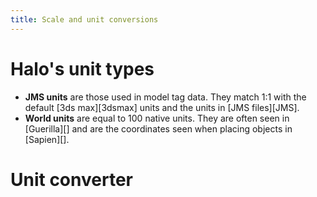 ```yaml
---
title: Scale and unit conversions
---
```

# Halo's unit types
* **JMS units** are those used in model tag data. They match 1:1 with the default [3ds max][3dsmax] units and the units in [JMS files][JMS].
* **World units** are equal to 100 native units. They are often seen in [Guerilla][] and are the coordinates seen when placing objects in [Sapien][].

# Unit converter
<div id="unit-converter-mountpoint"></div>

<br/>
